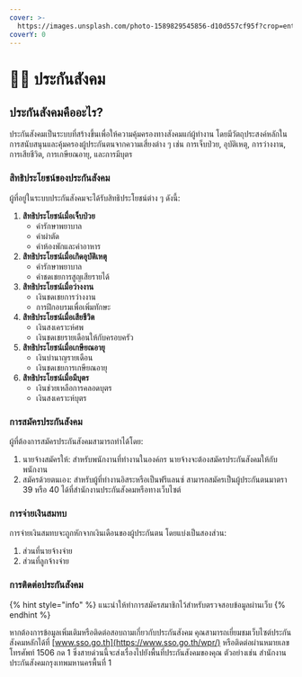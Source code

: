 ```yaml
---
cover: >-
  https://images.unsplash.com/photo-1589829545856-d10d557cf95f?crop=entropy&cs=srgb&fm=jpg&ixid=M3wxOTcwMjR8MHwxfHNlYXJjaHw2fHxsYXd8ZW58MHx8fHwxNzIxODA1OTc0fDA&ixlib=rb-4.0.3&q=85
coverY: 0
---
```


# 🧑‍⚕️ ประกันสังคม

## ประกันสังคมคืออะไร?

ประกันสังคมเป็นระบบที่สร้างขึ้นเพื่อให้ความคุ้มครองทางสังคมแก่ผู้ทำงาน โดยมีวัตถุประสงค์หลักในการสนับสนุนและคุ้มครองผู้ประกันตนจากความเสี่ยงต่าง ๆ เช่น การเจ็บป่วย, อุบัติเหตุ, การว่างงาน, การเสียชีวิต, การเกษียณอายุ, และการมีบุตร

### สิทธิประโยชน์ของประกันสังคม

ผู้ที่อยู่ในระบบประกันสังคมจะได้รับสิทธิประโยชน์ต่าง ๆ ดังนี้:

1. **สิทธิประโยชน์เมื่อเจ็บป่วย**
   * ค่ารักษาพยาบาล
   * ค่าผ่าตัด
   * ค่าห้องพักและค่าอาหาร
2. **สิทธิประโยชน์เมื่อเกิดอุบัติเหตุ**
   * ค่ารักษาพยาบาล
   * ค่าชดเชยการสูญเสียรายได้
3. **สิทธิประโยชน์เมื่อว่างงาน**
   * เงินชดเชยการว่างงาน
   * การฝึกอบรมเพื่อเพิ่มทักษะ
4. **สิทธิประโยชน์เมื่อเสียชีวิต**
   * เงินสงเคราะห์ศพ
   * เงินชดเชยรายเดือนให้กับครอบครัว
5. **สิทธิประโยชน์เมื่อเกษียณอายุ**
   * เงินบำนาญรายเดือน
   * เงินชดเชยการเกษียณอายุ
6. **สิทธิประโยชน์เมื่อมีบุตร**
   * เงินช่วยเหลือการคลอดบุตร
   * เงินสงเคราะห์บุตร

### การสมัครประกันสังคม

ผู้ที่ต้องการสมัครประกันสังคมสามารถทำได้โดย:

1. นายจ้างสมัครให้: สำหรับพนักงานที่ทำงานในองค์กร นายจ้างจะต้องสมัครประกันสังคมให้กับพนักงาน
2. สมัครด้วยตนเอง: สำหรับผู้ที่ทำงานอิสระหรือเป็นฟรีแลนซ์ สามารถสมัครเป็นผู้ประกันตนมาตรา 39 หรือ 40 ได้ที่สำนักงานประกันสังคมหรือทางเว็บไซต์

### การจ่ายเงินสมทบ

การจ่ายเงินสมทบจะถูกหักจากเงินเดือนของผู้ประกันตน โดยแบ่งเป็นสองส่วน:

1. ส่วนที่นายจ้างจ่าย
2. ส่วนที่ลูกจ้างจ่าย

### การติดต่อประกันสังคม

{% hint style="info" %}
แนะนำให้ทำการสมัครสมาชิกไว้สำหรับตรวจสอบข้อมูลผ่านเว็บ
{% endhint %}

หากต้องการข้อมูลเพิ่มเติมหรือติดต่อสอบถามเกี่ยวกับประกันสังคม คุณสามารถเยี่ยมชมเว็บไซต์ประกันสังคมหลักได้ที่ [www.sso.go.th](https://www.sso.go.th/wpr/) หรือติดต่อผ่านหมายเลขโทรศัพท์ 1506 กด 1 ซึ่งสายด่วนนี้จะส่งเรื่องไปยังพื้นที่ประกันสังคมของคุณ ตัวอย่างเช่น สำนักงานประกันสังคมกรุงเทพมหานครพื้นที่ 1
